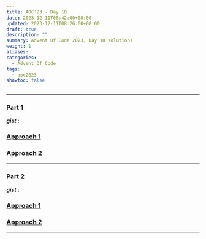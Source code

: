 ```yaml
---
title: AOC'23 - Day 10
date: 2023-12-11T08:42:00+08:00
updated: 2023-12-11T08:26:00+08:00
draft: true
description: ""
summary: Advent Of Code 2023, Day 10 solutions
weight: 1
aliases: 
categories:
  - Advent Of Code
tags:
  - aoc2023
showtoc: false
---
```

---
### Part 1



***gist*** : 



### <ins>Approach 1</ins>

> 



### <ins>Approach 2</ins>

> 

---

### Part 2


***gist*** : 


### <ins>Approach 1</ins>

> 
### <ins>Approach 2</ins>

> 

---
